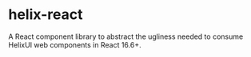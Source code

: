 # helix-react

A React component library to abstract the ugliness needed to consume HelixUI web components in React 16.6+.

